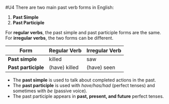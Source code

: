 #U4
There are two main past verb forms in English:

1. **Past Simple**
2. **Past Participle**

For **regular verbs**, the past simple and past participle forms are the same.  
For **irregular verbs**, the two forms can be different.

| Form                | Regular Verb  | Irregular Verb |
| ------------------- | ------------- | -------------- |
| **Past simple**     | killed        | saw            |
| **Past participle** | (have) killed | (have) seen    |

- The **past simple** is used to talk about completed actions in the past.
- The **past participle** is used with _have/has/had_ (perfect tenses) and sometimes with _be_ (passive voice).
- The past participle appears in **past, present, and future** perfect tenses.
